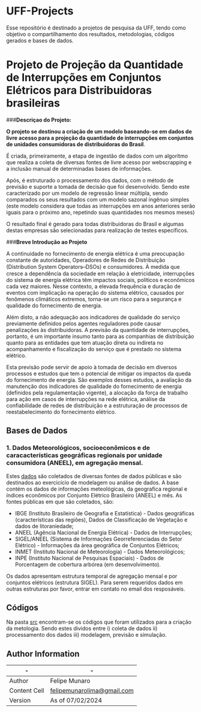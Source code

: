 # UFF-Projects

Esse repositório é destinado a projetos de pesquisa da UFF, tendo como objetivo o compartilhamento dos resultados, metodologias, códigos gerados e bases de dados. 


# Projeto de Projeção da Quantidade de Interrupções em Conjuntos Elétricos para Distribuidoras brasileiras

###**Descriçao do Projeto:**

**O projeto se destinou a criação de um modelo baseando-se em dados de livre acesso para a projeção da quantidade de interrupções em conjuntos de unidades consumidoras de distribuidoras do Brasil**. 

É criada, primeiramente, a etapa de ingestão de dados com um algoritmo
que realiza a coleta de diversas fontes de livre acesso por webscrapping e a inclusão manual de determinadas bases de informações.

Após, é estruturado o processamento dos dados, com o método de previsão e suporte a tomada de decisão que foi desenvolvido. Sendo este caracterizado por um modelo de regressão linear múltipla, sendo comparados os seus resultados com um modelo sazonal ingênuo simples (este modelo considera que todas as interrupções
em anos anteriores serão iguais para o próximo ano, repetindo suas quantidades nos mesmos meses)

O resultado final é gerado para todas distribuidoras do Brasil e algumas destas empresas são selecionadas para realização de testes específicos.


###**Breve Introdução ao Projeto**

A continuidade no fornecimento de energia elétrica é uma preocupação constante de autoridades, Operadores de Redes de Distribuição (Distribution System Operators  ̶  DSOs) e consumidores. À medida que cresce a dependência da sociedade em relação à eletricidade, interrupções do sistema de energia elétrica têm impactos sociais, políticos e econômicos cada vez maiores.  Nesse contexto, a elevada frequência e duração de eventos com implicação na operação do sistema elétrico, causados por fenômenos climáticos extremos, torna-se um risco para a segurança e qualidade do fornecimento de energia. 

Além disto, a não adequação aos indicadores de qualidade do serviço previamente definidos pelos agentes reguladores pode causar penalizações às distribuidoras. A previsão da quantidade de interrupções, portanto, é um importante insumo tanto para as companhias de distribuição quanto para as entidades que tem atuação direta ou indireta no acompanhamento e fiscalização do serviço que é prestado no sistema elétrico. 

Esta previsão pode servir de apoio à tomada de decisão em diversos processos e estudos que tem o potencial de mitigar os impactos da queda do fornecimento de energia. São exemplos desses estudos, a avaliação da manutenção dos indicadores de qualidade do fornecimento de energia (definidos pela regulamentação vigente), a alocação da força de trabalho para ação em casos de interrupções na rede elétrica, análise da confiabilidade de redes de distribuição e a estruturação de processos de reestabelecimento do fornecimento elétrico.   



## Bases de Dados

### 1. Dados Meteorológicos, socioeconômicos e de caracacterísticas geográficas regionais por unidade consumidora (ANEEL), em agregação mensal.

Estes [dados](https://github.com/felipemunarol/UFF-Projects/tree/main/data) são coletados de diversas fontes de dados públicas e são destinados ao exercicício de modelagem ou análise de dados. A base contém os dados de informações meteológicas, da geografica regional e índices econômicos por Conjunto Elétrico Brasileiro (ANEEL) e mês.
As fontes públicas em que são coletados, são:

- IBGE (Instituto Brasileiro de Geografia e Estatística) - Dados geográficas (características das regiões), Dados de Classificação de Vegetação e dados de litoraniedade;
- ANEEL (Agência Nacional de Energia Elétrica) - Dados de Interrupções;
- SIGEL/ANEEL (Sistema de Informações Georreferenciadas do Setor Elétrico) -  Informações da área geográfica de Conjuntos Elétricos;
- INMET (Instituto Nacional de Meteorologia) -  Dados Meteorológicos;
- INPE (Instituto Nacional de Pesquisas Espaciais) - Dados de Porcentagem de cobertura arbórea (em desenvolvimento).

Os dados apresentam estrutura temporal de agregação mensal e por conjuntos elétricos (estrutura SIGEL). Para serem requeridos dados em outras estruturas por favor, entrar em contato no email dos resposáveis.


## Códigos

Na pasta [src](https://github.com/felipemunarol/UFF-Projects/tree/main/src) encontram-se os códigos que foram utilizados para a criação da metologia. Sendo estes dividos entre i) coleta de dados ii) processamento dos dados iii) modelagem, previsão e simulação.
   
## Author Information

|      -      |        -       |
| ------------- | ------------- |
| Author        | Felipe Munaro |
| Content Cell  | felipemunarolima@gmail.com |
| Version  | As of 07/02/2024 |


